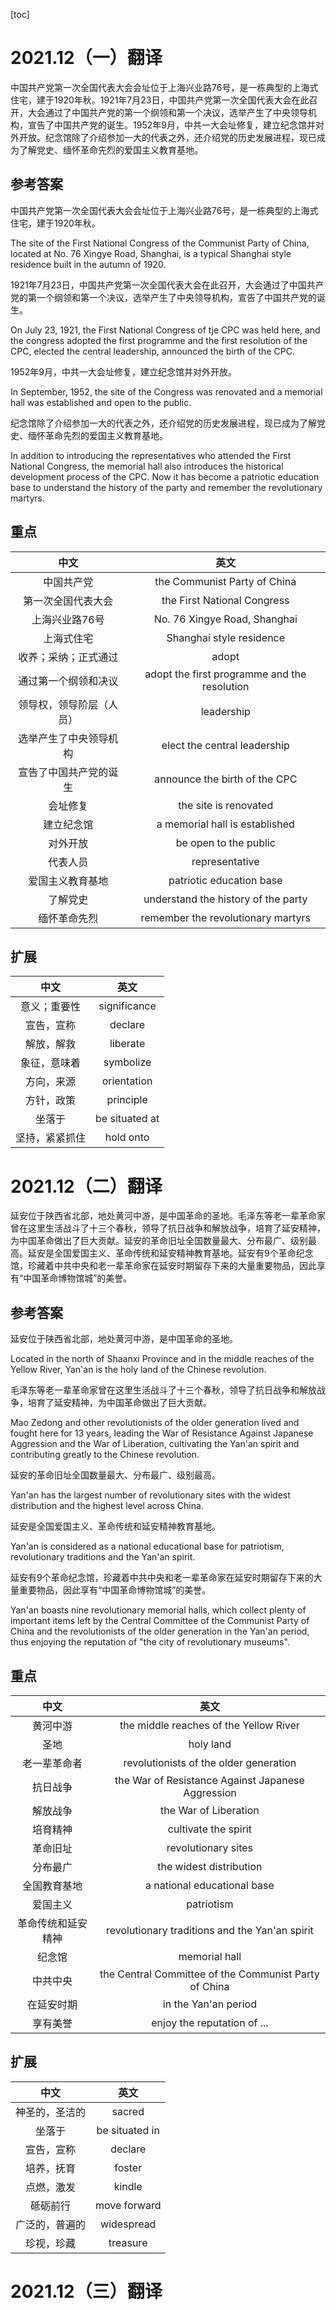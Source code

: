 [toc]

# 2021.12（一）翻译

中国共产党第一次全国代表大会会址位于上海兴业路76号，是一栋典型的上海式住宅，建于1920年秋。1921年7月23日，中国共产党第一次全国代表大会在此召开，大会通过了中国共产党的第一个纲领和第一个决议，选举产生了中央领导机构，宣告了中国共产党的诞生。1952年9月，中共一大会址修复，建立纪念馆并对外开放。纪念馆除了介绍参加一大的代表之外，还介绍党的历史发展进程，现已成为了解党史、缅怀革命先烈的爱国主义教育基地。

## 参考答案

中国共产党第一次全国代表大会会址位于上海兴业路76号，是一栋典型的上海式住宅，建于1920年秋。

The site of the First National Congress of the Communist Party of China, located at No. 76 Xingye Road, Shanghai, is a typical Shanghai style residence built in the autumn of 1920.

1921年7月23日，中国共产党第一次全国代表大会在此召开，大会通过了中国共产党的第一个纲领和第一个决议，选举产生了中央领导机构，宣告了中国共产党的诞生。

On July 23, 1921, the First National Congress of tje CPC was held here, and the congress adopted the first programme and the first resolution of the CPC, elected the central leadership, announced the birth of the CPC.

1952年9月，中共一大会址修复，建立纪念馆并对外开放。

In September, 1952, the site of the Congress was renovated and a memorial hall was established and open to the public.

纪念馆除了介绍参加一大的代表之外，还介绍党的历史发展进程，现已成为了解党史、缅怀革命先烈的爱国主义教育基地。

In addition to introducing the representatives who attended the First National Congress, the memorial hall also introduces the historical development process of the CPC. Now it has become a patriotic education base to understand the history of the party and remember the revolutionary martyrs.

## 重点

|           中文           |                     英文                     |
| :----------------------: | :------------------------------------------: |
|        中国共产党        |         the Communist Party of China         |
|    第一次全国代表大会    |         the First National Congress          |
|      上海兴业路76号      |         No. 76 Xingye Road, Shanghai         |
|        上海式住宅        |           Shanghai style residence           |
|   收养；采纳；正式通过   |                    adopt                     |
|   通过第一个纲领和决议   | adopt the first programme and the resolution |
| 领导权，领导阶层（人员） |                  leadership                  |
|  选举产生了中央领导机构  |         elect the central leadership         |
|  宣告了中国共产党的诞生  |        announce the birth of the CPC         |
|         会址修复         |            the site is renovated             |
|        建立纪念馆        |        a memorial hall is established        |
|         对外开放         |            be open to the public             |
|         代表人员         |                representative                |
|     爱国主义教育基地     |           patriotic education base           |
|         了解党史         |     understand the history of the party      |
|       缅怀革命先烈       |      remember the revolutionary martyrs      |

## 扩展

|      中文      |      英文      |
| :------------: | :------------: |
|  意义；重要性  |  significance  |
|   宣告，宣称   |    declare     |
|   解放，解救   |    liberate    |
|  象征，意味着  |   symbolize    |
|   方向，来源   |  orientation   |
|   方针，政策   |   principle    |
|     坐落于     | be situated at |
| 坚持，紧紧抓住 |   hold onto    |



# 2021.12（二）翻译

延安位于陕西省北部，地处黄河中游，是中国革命的圣地。毛泽东等老一辈革命家曾在这里生活战斗了十三个春秋，领导了抗日战争和解放战争，培育了延安精神，为中国革命做出了巨大贡献。延安的革命旧址全国数量最大、分布最广、级别最高。延安是全国爱国主义、革命传统和延安精神教育基地。延安有9个革命纪念馆，珍藏着中共中央和老一辈革命家在延安时期留存下来的大量重要物品，因此享有“中国革命博物馆城”的美誉。

## 参考答案

延安位于陕西省北部，地处黄河中游，是中国革命的圣地。

Located in the north of Shaanxi Province and in the middle reaches of the Yellow River, Yan'an is the holy land of the Chinese revolution.

毛泽东等老一辈革命家曾在这里生活战斗了十三个春秋，领导了抗日战争和解放战争，培育了延安精神，为中国革命做出了巨大贡献。

Mao Zedong and other revolutionists of the older generation lived and fought here for 13 years, leading the War of Resistance Against Japanese Aggression and the War of Liberation, cultivating the Yan'an spirit and contributing greatly to the Chinese revolution.

延安的革命旧址全国数量最大、分布最广、级别最高。

Yan'an has the largest number of revolutionary sites with the widest distribution and the highest level across China.

延安是全国爱国主义、革命传统和延安精神教育基地。

Yan'an is considered as a national educational base for patriotism, revolutionary traditions and the Yan'an spirit.

延安有9个革命纪念馆，珍藏着中共中央和老一辈革命家在延安时期留存下来的大量重要物品，因此享有“中国革命博物馆城”的美誉。

Yan'an boasts nine revolutionary memorial halls, which collect plenty of important items left by the Central Committee of the Communist Party of China and the revolutionists of the older generation in the Yan'an period, thus enjoying the reputation of "the city of revolutionary museums".

## 重点

|        中文        |                         英文                          |
| :----------------: | :---------------------------------------------------: |
|      黄河中游      |        the middle reaches of the Yellow River         |
|        圣地        |                       holy land                       |
|    老一辈革命者    |        revolutionists of the older generation         |
|      抗日战争      |   the War of Resistance Against Japanese Aggression   |
|      解放战争      |                 the War of Liberation                 |
|      培育精神      |                 cultivate the spirit                  |
|      革命旧址      |                  revolutionary sites                  |
|      分布最广      |                the widest distribution                |
|    全国教育基地    |              a national educational base              |
|      爱国主义      |                      patriotism                       |
| 革命传统和延安精神 |    revolutionary traditions and the Yan'an spirit     |
|       纪念馆       |                     memorial hall                     |
|      中共中央      | the Central Committee of the Communist Party of China |
|     在延安时期     |                 in the Yan'an period                  |
|      享有美誉      |              enjoy the reputation of ...              |

## 扩展

|      中文      |      英文      |
| :------------: | :------------: |
| 神圣的，圣洁的 |     sacred     |
|     坐落于     | be situated in |
|   宣告，宣称   |    declare     |
|   培养，抚育   |     foster     |
|   点燃，激发   |     kindle     |
|    砥砺前行    |  move forward  |
| 广泛的，普遍的 |   widespread   |
|   珍视，珍藏   |    treasure    |

# 2021.12（三）翻译
